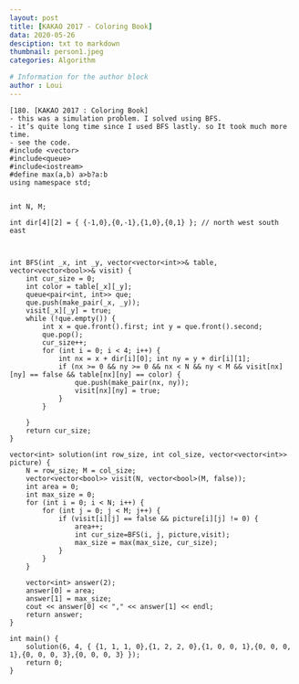 ```yaml
---
layout: post
title: [KAKAO 2017 - Coloring Book]
data: 2020-05-26
desciption: txt to markdown
thumbnail: person1.jpeg
categories: Algorithm

# Information for the author block
author : Loui
---
```


	﻿[180. [KAKAO 2017 : Coloring Book]
	- this was a simulation problem. I solved using BFS.
	- it’s quite long time since I used BFS lastly. so It took much more time.
	- see the code.
	#include <vector>
	#include<queue>
	#include<iostream>
	#define max(a,b) a>b?a:b
	using namespace std;
	
	
	int N, M;
	
	int dir[4][2] = { {-1,0},{0,-1},{1,0},{0,1} }; // north west south east
	
	
	
	int BFS(int _x, int _y, vector<vector<int>>& table, vector<vector<bool>>& visit) {
		int cur_size = 0;
		int color = table[_x][_y];
		queue<pair<int, int>> que;
		que.push(make_pair(_x, _y));
		visit[_x][_y] = true;
		while (!que.empty()) {
			int x = que.front().first; int y = que.front().second;
			que.pop();
			cur_size++;
			for (int i = 0; i < 4; i++) {
				int nx = x + dir[i][0]; int ny = y + dir[i][1];
				if (nx >= 0 && ny >= 0 && nx < N && ny < M && visit[nx][ny] == false && table[nx][ny] == color) {
					que.push(make_pair(nx, ny));
					visit[nx][ny] = true;
				}
			}
			
		}
		return cur_size;
	}
	
	vector<int> solution(int row_size, int col_size, vector<vector<int>> picture) {
		N = row_size; M = col_size;
		vector<vector<bool>> visit(N, vector<bool>(M, false));
		int area = 0;
		int max_size = 0;
		for (int i = 0; i < N; i++) {
			for (int j = 0; j < M; j++) {
				if (visit[i][j] == false && picture[i][j] != 0) {
					area++;
					int cur_size=BFS(i, j, picture,visit);
					max_size = max(max_size, cur_size);
				}
			}
		}
	
		vector<int> answer(2);
		answer[0] = area;
		answer[1] = max_size;
		cout << answer[0] << "," << answer[1] << endl;
		return answer;
	}
	
	int main() {
		solution(6, 4, { {1, 1, 1, 0},{1, 2, 2, 0},{1, 0, 0, 1},{0, 0, 0, 1},{0, 0, 0, 3},{0, 0, 0, 3} });
		return 0;
	}
	
